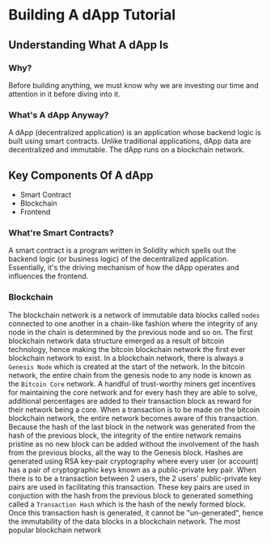 # Building A dApp Tutorial

## Understanding What A dApp Is

### Why?

Before building anything, we must know why we are investing our time and
attention in it before diving into it.

### What's A dApp Anyway?

A dApp (decentralized application) is an application whose backend logic is
built using smart contracts.
Unlike traditional applications, dApp data are decentralized and immutable. The
dApp runs on a blockchain network.

## Key Components Of A dApp

- Smart Contract
- Blockchain
- Frontend

### What're Smart Contracts?

A smart contract is a program written in Solidity which spells
out the backend logic (or business logic) of the decentralized application.
Essentially, it's the driving mechanism of how the dApp operates and influences
the frontend.

### Blockchain

The blockchain network is a network of immutable data blocks called ``nodes``
connected to one another in a chain-like fashion where the integrity of any
node in the chain is determined by the previous node and so on. 
The first blockchain network data structure emerged as a result of bitcoin
technology, hence making the bitcoin blockchain network the first ever
blockchain network to exist. In a blockchain network, there is always a
``Genesis Node`` which is created at the start of the network. 
In the bitcoin network, the entire chain from the genesis node to any node is
known as the ``Bitcoin Core`` network. A handful of trust-worthy miners get
incentives for maintaining the core network and for every hash they are able to
solve, additional percentages are added to their transaction block as reward for
their network being a core. 
When a transaction is to be made on the bitcoin blockchain network, the entire
network becomes aware of this transaction. Because the hash of the last block
in the network was generated from the hash of the previous block, the integrity
of the entire network remains pristine as no new block can be added without the
involvement of the hash from the previous blocks, all the way to the Genesis block. 
Hashes are generated using RSA key-pair cryptography where every user (or
account) has a pair of cryptographic keys known as a public-private key
pair. When there is to be a transaction between 2 users, the 2 users'
public-private key pairs are used in facilitating this transaction. These key
pairs are used in conjuction with the hash from the previous block to generated
something called a ``Transaction Hash`` which is the hash of the newly formed
block. Once this transaction hash is generated, it cannot be "un-generated",
hence the immutability of the data blocks in a blockchain network.
The most popular blockchain network
